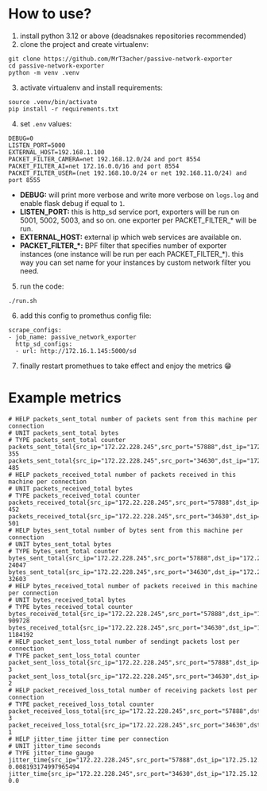 # How to use?
1. install python 3.12 or above (deadsnakes repositories recommended)
2. clone the project and create virtualenv:
```
git clone https://github.com/MrT3acher/passive-network-exporter
cd passive-network-exporter
python -m venv .venv
```
3. activate virtualenv and install requirements:
```
source .venv/bin/activate
pip install -r requirements.txt
```
4. set `.env` values:
```
DEBUG=0
LISTEN_PORT=5000
EXTERNAL_HOST=192.168.1.100
PACKET_FILTER_CAMERA=net 192.168.12.0/24 and port 8554
PACKET_FILTER_AI=net 172.16.0.0/16 and port 8554
PACKET_FILTER_USER=(net 192.168.10.0/24 or net 192.168.11.0/24) and port 8555
```
* **DEBUG:** will print more verbose and write more verbose on `logs.log` and enable flask debug if equal to `1`.
* **LISTEN_PORT:** this is http_sd service port, exporters will be run on 5001, 5002, 5003, and so on. one exporter per PACKET_FILTER_* will be run.
* **EXTERNAL_HOST:** external ip which web services are available on.
* **PACKET_FILTER_*:** BPF filter that specifies number of exporter instances (one instance will be run per each PACKET_FILTER_*). this way you can set name for your instances by custom network filter you need.
5. run the code:
```
./run.sh
```
6. add this config to promethus config file:
```
scrape_configs:
- job_name: passive_network_exporter
  http_sd_configs:
  - url: http://172.16.1.145:5000/sd
```
7. finally restart promethues to take effect and enjoy the metrics 😁

# Example metrics
```
# HELP packets_sent_total number of packets sent from this machine per connection
# UNIT packets_sent_total bytes
# TYPE packets_sent_total counter
packets_sent_total{src_ip="172.22.228.245",src_port="57888",dst_ip="172.25.12.12",dst_port="8554"} 355
packets_sent_total{src_ip="172.22.228.245",src_port="34630",dst_ip="172.25.12.12",dst_port="8554"} 485
# HELP packets_received_total number of packets received in this machine per connection
# UNIT packets_received_total bytes
# TYPE packets_received_total counter
packets_received_total{src_ip="172.22.228.245",src_port="57888",dst_ip="172.25.12.12",dst_port="8554"} 452
packets_received_total{src_ip="172.22.228.245",src_port="34630",dst_ip="172.25.12.12",dst_port="8554"} 501
# HELP bytes_sent_total number of bytes sent from this machine per connection
# UNIT bytes_sent_total bytes
# TYPE bytes_sent_total counter
bytes_sent_total{src_ip="172.22.228.245",src_port="57888",dst_ip="172.25.12.12",dst_port="8554"} 24047
bytes_sent_total{src_ip="172.22.228.245",src_port="34630",dst_ip="172.25.12.12",dst_port="8554"} 32603
# HELP bytes_received_total number of packets received in this machine per connection
# UNIT bytes_received_total bytes
# TYPE bytes_received_total counter
bytes_received_total{src_ip="172.22.228.245",src_port="57888",dst_ip="172.25.12.12",dst_port="8554"} 909728
bytes_received_total{src_ip="172.22.228.245",src_port="34630",dst_ip="172.25.12.12",dst_port="8554"} 1184192
# HELP packet_sent_loss_total number of sendingt packets lost per connection
# TYPE packet_sent_loss_total counter
packet_sent_loss_total{src_ip="172.22.228.245",src_port="57888",dst_ip="172.25.12.12",dst_port="8554"} 3
packet_sent_loss_total{src_ip="172.22.228.245",src_port="34630",dst_ip="172.25.12.12",dst_port="8554"} 2
# HELP packet_received_loss_total number of receiving packets lost per connection
# TYPE packet_received_loss_total counter
packet_received_loss_total{src_ip="172.22.228.245",src_port="57888",dst_ip="172.25.12.12",dst_port="8554"} 3
packet_received_loss_total{src_ip="172.22.228.245",src_port="34630",dst_ip="172.25.12.12",dst_port="8554"} 1
# HELP jitter_time jitter time per connection
# UNIT jitter_time seconds
# TYPE jitter_time gauge
jitter_time{src_ip="172.22.228.245",src_port="57888",dst_ip="172.25.12.12",dst_port="8554"} 0.008193174997965494
jitter_time{src_ip="172.22.228.245",src_port="34630",dst_ip="172.25.12.12",dst_port="8554"} 0.0
```
